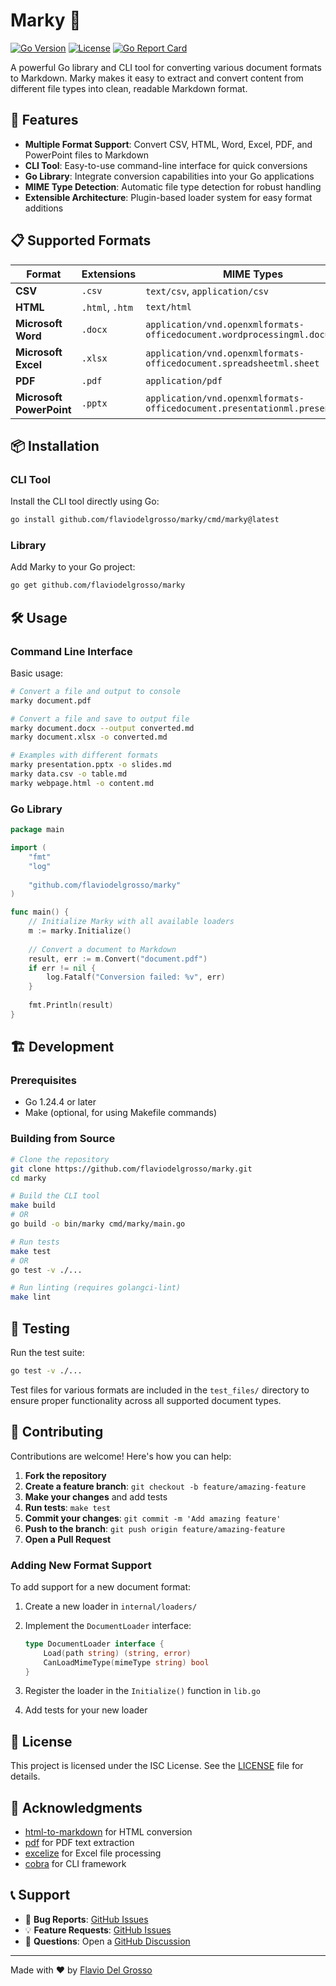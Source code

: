# Marky 📝

[![Go Version](https://img.shields.io/github/go-mod/go-version/flaviodelgrosso/marky)](https://golang.org/doc/go1.24)
[![License](https://img.shields.io/badge/license-ISC-blue.svg)](LICENSE)
[![Go Report Card](https://goreportcard.com/badge/github.com/flaviodelgrosso/marky)](https://goreportcard.com/report/github.com/flaviodelgrosso/marky)

A powerful Go library and CLI tool for converting various document formats to Markdown. Marky makes it easy to extract and convert content from different file types into clean, readable Markdown format.

## 🚀 Features

- **Multiple Format Support**: Convert CSV, HTML, Word, Excel, PDF, and PowerPoint files to Markdown
- **CLI Tool**: Easy-to-use command-line interface for quick conversions
- **Go Library**: Integrate conversion capabilities into your Go applications
- **MIME Type Detection**: Automatic file type detection for robust handling
- **Extensible Architecture**: Plugin-based loader system for easy format additions

## 📋 Supported Formats

| Format | Extensions | MIME Types |
|--------|------------|------------|
| **CSV** | `.csv` | `text/csv`, `application/csv` |
| **HTML** | `.html`, `.htm` | `text/html` |
| **Microsoft Word** | `.docx` | `application/vnd.openxmlformats-officedocument.wordprocessingml.document` |
| **Microsoft Excel** | `.xlsx` | `application/vnd.openxmlformats-officedocument.spreadsheetml.sheet` |
| **PDF** | `.pdf` | `application/pdf` |
| **Microsoft PowerPoint** | `.pptx` | `application/vnd.openxmlformats-officedocument.presentationml.presentation` |

## 📦 Installation

### CLI Tool

Install the CLI tool directly using Go:

```bash
go install github.com/flaviodelgrosso/marky/cmd/marky@latest
```

### Library

Add Marky to your Go project:

```bash
go get github.com/flaviodelgrosso/marky
```

## 🛠️ Usage

### Command Line Interface

Basic usage:

```bash
# Convert a file and output to console
marky document.pdf

# Convert a file and save to output file
marky document.docx --output converted.md
marky document.xlsx -o converted.md

# Examples with different formats
marky presentation.pptx -o slides.md
marky data.csv -o table.md
marky webpage.html -o content.md
```

### Go Library

```go
package main

import (
    "fmt"
    "log"
    
    "github.com/flaviodelgrosso/marky"
)

func main() {
    // Initialize Marky with all available loaders
    m := marky.Initialize()
    
    // Convert a document to Markdown
    result, err := m.Convert("document.pdf")
    if err != nil {
        log.Fatalf("Conversion failed: %v", err)
    }
    
    fmt.Println(result)
}
```

## 🏗️ Development

### Prerequisites

- Go 1.24.4 or later
- Make (optional, for using Makefile commands)

### Building from Source

```bash
# Clone the repository
git clone https://github.com/flaviodelgrosso/marky.git
cd marky

# Build the CLI tool
make build
# OR
go build -o bin/marky cmd/marky/main.go

# Run tests
make test
# OR
go test -v ./...

# Run linting (requires golangci-lint)
make lint
```

## 🧪 Testing

Run the test suite:

```bash
go test -v ./...
```

Test files for various formats are included in the `test_files/` directory to ensure proper functionality across all supported document types.

## 🤝 Contributing

Contributions are welcome! Here's how you can help:

1. **Fork the repository**
2. **Create a feature branch**: `git checkout -b feature/amazing-feature`
3. **Make your changes** and add tests
4. **Run tests**: `make test`
5. **Commit your changes**: `git commit -m 'Add amazing feature'`
6. **Push to the branch**: `git push origin feature/amazing-feature`
7. **Open a Pull Request**

### Adding New Format Support

To add support for a new document format:

1. Create a new loader in `internal/loaders/`
2. Implement the `DocumentLoader` interface:

   ```go
   type DocumentLoader interface {
       Load(path string) (string, error)
       CanLoadMimeType(mimeType string) bool
   }
   ```

3. Register the loader in the `Initialize()` function in `lib.go`
4. Add tests for your new loader

## 📄 License

This project is licensed under the ISC License. See the [LICENSE](LICENSE) file for details.

## 🙏 Acknowledgments

- [html-to-markdown](https://github.com/JohannesKaufmann/html-to-markdown) for HTML conversion
- [pdf](https://github.com/ledongthuc/pdf) for PDF text extraction
- [excelize](https://github.com/xuri/excelize) for Excel file processing
- [cobra](https://github.com/spf13/cobra) for CLI framework

## 📞 Support

- 🐛 **Bug Reports**: [GitHub Issues](https://github.com/flaviodelgrosso/marky/issues)
- 💡 **Feature Requests**: [GitHub Issues](https://github.com/flaviodelgrosso/marky/issues)
- 📧 **Questions**: Open a [GitHub Discussion](https://github.com/flaviodelgrosso/marky/discussions)

---

Made with ❤️ by [Flavio Del Grosso](https://github.com/flaviodelgrosso)
